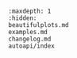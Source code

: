 ```{include} ../README.md
```

```{toctree}
:maxdepth: 1
:hidden:
beautifulplots.md
examples.md
changelog.md
autoapi/index
```